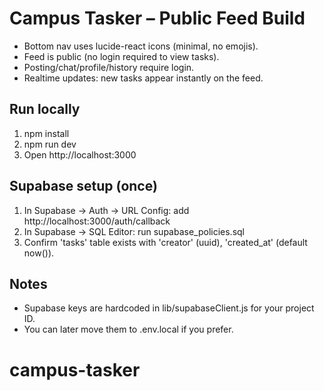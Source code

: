 Campus Tasker – Public Feed Build
=================================
- Bottom nav uses lucide-react icons (minimal, no emojis).
- Feed is public (no login required to view tasks).
- Posting/chat/profile/history require login.
- Realtime updates: new tasks appear instantly on the feed.

Run locally
-----------
1) npm install
2) npm run dev
3) Open http://localhost:3000

Supabase setup (once)
---------------------
1) In Supabase → Auth → URL Config: add http://localhost:3000/auth/callback
2) In Supabase → SQL Editor: run supabase_policies.sql
3) Confirm 'tasks' table exists with 'creator' (uuid), 'created_at' (default now()).

Notes
-----
- Supabase keys are hardcoded in lib/supabaseClient.js for your project ID.
- You can later move them to .env.local if you prefer.
# campus-tasker
